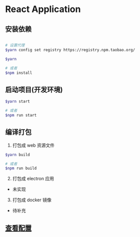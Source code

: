 # React Application

## 安装依赖

```bash

# 设置代理
$yarn config set registry https://registry.npm.taobao.org/

$yarn

# 或者
$npm install
```

## 启动项目(开发环境)

```bash
$yarn start

# 或者
$npm run start
```

## 编译打包

1. 打包成 web 资源文件

```bash
$yarn build

# 或者
$npm run build
```

2. 打包成 electron 应用

-   未实现

3. 打包成 docker 镜像

-   待补充

## [查看配置](config/README.MD#config)
